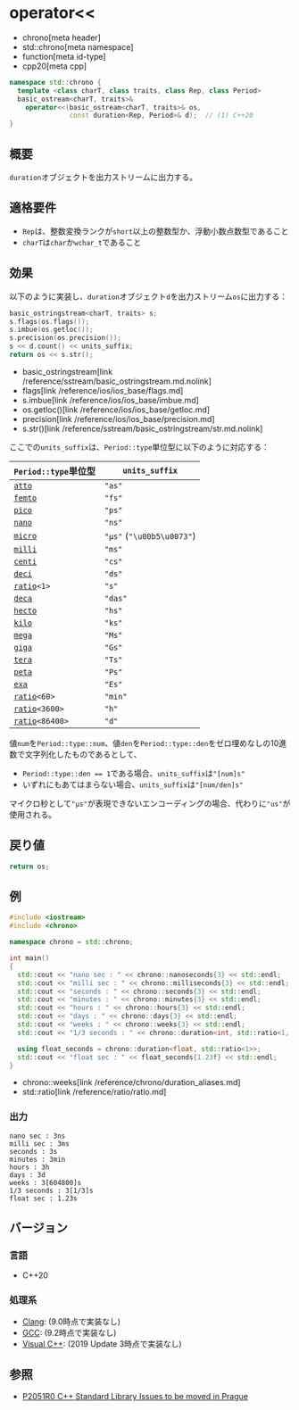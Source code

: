 # operator<<
* chrono[meta header]
* std::chrono[meta namespace]
* function[meta id-type]
* cpp20[meta cpp]

```cpp
namespace std::chrono {
  template <class charT, class traits, class Rep, class Period>
  basic_ostream<charT, traits>&
    operator<<(basic_ostream<charT, traits>& os,
               const duration<Rep, Period>& d);  // (1) C++20
}
```

## 概要
`duration`オブジェクトを出力ストリームに出力する。


## 適格要件
- `Rep`は、整数変換ランクが`short`以上の整数型か、浮動小数点数型であること
- `charT`は`char`か`wchar_t`であること


## 効果
以下のように実装し、`duration`オブジェクト`d`を出力ストリーム`os`に出力する：

```cpp
basic_ostringstream<charT, traits> s;
s.flags(os.flags());
s.imbue(os.getloc());
s.precision(os.precision());
s << d.count() << units_suffix;
return os << s.str();
```
* basic_ostringstream[link /reference/sstream/basic_ostringstream.md.nolink]
* flags[link /reference/ios/ios_base/flags.md]
* s.imbue[link /reference/ios/ios_base/imbue.md]
* os.getloc()[link /reference/ios/ios_base/getloc.md]
* precision[link /reference/ios/ios_base/precision.md]
* s.str()[link /reference/sstream/basic_ostringstream/str.md.nolink]

ここでの`units_suffix`は、`Period::type`単位型に以下のように対応する：

| `Period::type`単位型 | `units_suffix` |
|----------------------|--------------|
| [`atto`](/reference/ratio/si_prefix.md)       | `"as"` |
| [`femto`](/reference/ratio/si_prefix.md)      | `"fs"` |
| [`pico`](/reference/ratio/si_prefix.md)       | `"ps"` |
| [`nano`](/reference/ratio/si_prefix.md)       | `"ns"` |
| [`micro`](/reference/ratio/si_prefix.md)      | `"µs"` (`"\u00b5\u0073"`) |
| [`milli`](/reference/ratio/si_prefix.md)      | `"ms"` |
| [`centi`](/reference/ratio/si_prefix.md)      | `"cs"` |
| [`deci`](/reference/ratio/si_prefix.md)       | `"ds"` |
| [`ratio`](/reference/ratio/ratio.md)`<1>`     | `"s"` |
| [`deca`](/reference/ratio/si_prefix.md)       | `"das"` |
| [`hecto`](/reference/ratio/si_prefix.md)      | `"hs"` |
| [`kilo`](/reference/ratio/si_prefix.md)       | `"ks"` |
| [`mega`](/reference/ratio/si_prefix.md)       | `"Ms"` |
| [`giga`](/reference/ratio/si_prefix.md)       | `"Gs"` |
| [`tera`](/reference/ratio/si_prefix.md)       | `"Ts"` |
| [`peta`](/reference/ratio/si_prefix.md)       | `"Ps"` |
| [`exa`](/reference/ratio/si_prefix.md)        | `"Es"` |
| [`ratio`](/reference/ratio/ratio.md)`<60>`    | `"min"` |
| [`ratio`](/reference/ratio/ratio.md)`<3600>`  | `"h"` |
| [`ratio`](/reference/ratio/ratio.md)`<86400>` | `"d"` |

値`num`を`Period::type::num`、値`den`を`Period::type::den`をゼロ埋めなしの10進数で文字列化したものであるとして、

- `Period::type::den == 1`である場合、`units_suffix`は`"[num]s"`
- いずれにもあてはまらない場合、`units_suffix`は`"[num/den]s"`

マイクロ秒として`"µs"`が表現できないエンコーディングの場合、代わりに`"us"`が使用される。


## 戻り値
```cpp
return os;
```


## 例
```cpp example
#include <iostream>
#include <chrono>

namespace chrono = std::chrono;

int main()
{
  std::cout << "nano sec : " << chrono::nanoseconds{3} << std::endl;
  std::cout << "milli sec : " << chrono::milliseconds{3} << std::endl;
  std::cout << "seconds : " << chrono::seconds{3} << std::endl;
  std::cout << "minutes : " << chrono::minutes{3} << std::endl;
  std::cout << "hours : " << chrono::hours{3} << std::endl;
  std::cout << "days : " << chrono::days{3} << std::endl;
  std::cout << "weeks : " << chrono::weeks{3} << std::endl;
  std::cout << "1/3 seconds : " << chrono::duration<int, std::ratio<1, 3>>{3} << std::endl;

  using float_seconds = chrono::duration<float, std::ratio<1>>;
  std::cout << "float sec : " << float_seconds{1.23f} << std::endl;
}
```
* chrono::weeks[link /reference/chrono/duration_aliases.md]
* std::ratio[link /reference/ratio/ratio.md]

### 出力
```
nano sec : 3ns
milli sec : 3ms
seconds : 3s
minutes : 3min
hours : 3h
days : 3d
weeks : 3[604800]s
1/3 seconds : 3[1/3]s
float sec : 1.23s
```

## バージョン
### 言語
- C++20

### 処理系
- [Clang](/implementation.md#clang): (9.0時点で実装なし)
- [GCC](/implementation.md#gcc): (9.2時点で実装なし)
- [Visual C++](/implementation.md#visual_cpp): (2019 Update 3時点で実装なし)

## 参照
- [P2051R0 C++ Standard Library Issues to be moved in Prague](http://www.open-std.org/jtc1/sc22/wg21/docs/papers/2020/p2051r0.html)
